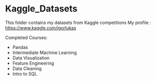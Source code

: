 # Kaggle_Datasets
This folder contains my datasets from Kaggle competitions
My profile : https://www.kaggle.com/igorlukas

Completed Courses: 
- Pandas
- Intermediate Machine Learning
- Data Visualization
- Feature Engineering
- Data Cleaning
- Intro to SQL
